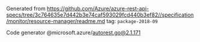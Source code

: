 Generated from https://github.com/Azure/azure-rest-api-specs/tree/3c764635e7d442b3e74caf593029fcd440b3ef82//specification/monitor/resource-manager/readme.md tag: `package-2018-09`

Code generator @microsoft.azure/autorest.go@2.1.171


